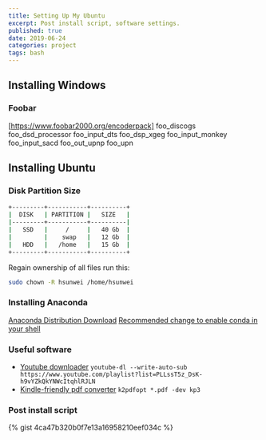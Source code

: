 ```yaml
---
title: Setting Up My Ubuntu
excerpt: Post install script, software settings.
published: true
date: 2019-06-24
categories: project
tags: bash
---
```


## Installing Windows

### Foobar
[https://www.foobar2000.org/encoderpack]
foo_discogs
foo_dsd_processor
foo_input_dts
foo_dsp_xgeg
foo_input_monkey
foo_input_sacd
foo_out_upnp
foo_upn



## Installing Ubuntu

### Disk Partition Size

``` bash
+---------+-----------+----------+
|  DISK   | PARTITION |   SIZE   |
|---------+-----------+----------|
|   SSD   |     /     |   40 Gb  |
|         |    swap   |   12 Gb  |
|   HDD   |   /home   |   15 Gb  |
+---------+-----------+----------+
```

Regain ownership of all files run this:

``` bash
sudo chown -R hsunwei /home/hsunwei
```



### Installing Anaconda

[Anaconda Distribution Download](https://www.anaconda.com/distribution/)
[Recommended change to enable conda in your shell](https://github.com/conda/conda/releases/tag/4.4.0)



### Useful software
- [Youtube downloader](https://github.com/rg3/youtube-dl/blob/master/README.md#options)
`youtube-dl --write-auto-sub https://www.youtube.com/playlist?list=PLLssT5z_DsK-h9vYZkQkYNWcItqhlRJLN`
- [Kindle-friendly pdf converter](http://www.willus.com/k2pdfopt//)
`k2pdfopt *.pdf -dev kp3`


### Post install script

{% gist 4ca47b320b0f7e13a16958210eef034c %}